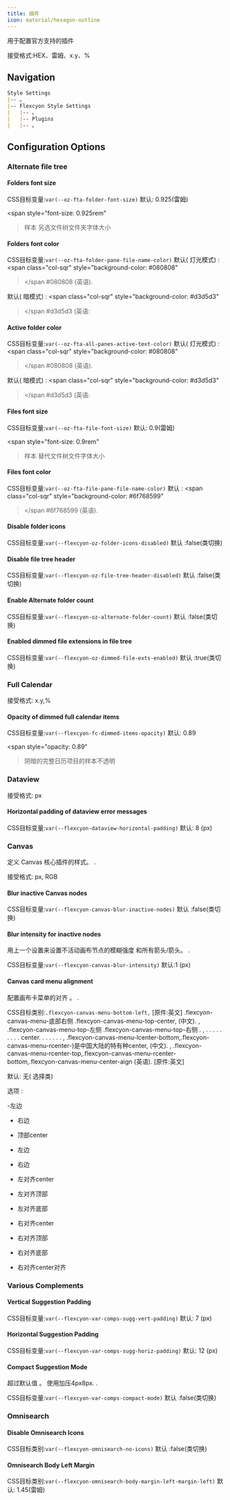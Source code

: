 ```yaml
---
title: 插件
icon: material/hexagon-outline
---
```


用于配置官方支持的插件

接受格式:HEX、雷姆、x.y、%

## Navigation

```md
Style Settings
|-- 。
|-- Flexcyon Style Settings
|   |-- 。
|   |-- Plugins
|   |-- 。
```

## Configuration Options

### Alternate file tree

#### Folders font size

CSS目标变量:`var(--oz-fta-folder-font-size)`
默认: 0.925(雷姆)

<span style="font-size: 0.925rem"
>样本 另选文件树文件夹字体大小</span>

#### Folders font color

CSS目标变量:`var(--oz-fta-folder-pane-file-name-color)`
默认( 灯光模式) :
<span class="col-sqr" style="background-color: #080808"
></span
>#080808 (英语).

默认( 暗模式) :
<span class="col-sqr" style="background-color: #d3d5d3"
></span
>#d3d5d3 (英语:

#### Active folder color

CSS目标变量:`var(--oz-fta-all-panes-active-text-color)`
默认( 灯光模式) :
<span class="col-sqr" style="background-color: #080808"
></span
>#080808 (英语).

默认( 暗模式) :
<span class="col-sqr" style="background-color: #d3d5d3"
></span
>#d3d5d3 (英语:

#### Files font size

CSS目标变量:`var(--oz-fta-file-font-size)`
默认: 0.9(雷姆)

<span style="font-size: 0.9rem"
>样本 替代文件树文件字体大小</san>

#### Files font color

CSS目标变量:`var(--oz-fta-file-pane-file-name-color)`
默认 :
<span class="col-sqr" style="background-color: #6f768599"
></span
>#6f768599 (英语).

#### Disable folder icons

CSS目标变量:`var(--flexcyon-oz-folder-icons-disabled)`
默认 :false(类切换)

#### Disable file tree header

CSS目标变量:`var(--flexcyon-oz-file-tree-header-disabled)`
默认 :false(类切换)

#### Enable Alternate folder count

CSS目标变量:`var(--flexcyon-oz-alternate-folder-count)`
默认 :false(类切换)

#### Enabled dimmed file extensions in file tree

CSS目标变量:`var(--flexcyon-oz-dimmed-file-exts-enabled)`
默认 :true(类切换)

 

### Full Calendar

接受格式: x.y,%

#### Opacity of dimmed full calendar items

CSS目标变量:`var(--flexcyon-fc-dimmed-items-opacity)`
默认: 0.89

<span style="opacity: 0.89"
>阴暗的完整日历项目的样本不透明</span>

 

### Dataview

接受格式: px

#### Horizontal padding of dataview error messages

CSS目标变量:`var(--flexcyon-dataview-horizontal-padding)`
默认: 8 (px)

 

### Canvas

定义 Canvas 核心插件的样式。
.

接受格式: px, RGB

#### Blur inactive Canvas nodes

CSS目标变量:`var(--flexcyon-canvas-blur-inactive-nodes)`
默认 :false(类切换)

#### Blur intensity for inactive nodes

用上一个设置来设置不活动画布节点的模糊强度
和所有箭头/箭头。
.

CSS目标变量:`var(--flexcyon-canvas-blur-intensity)`
默认:1 (px)

#### Canvas card menu alignment

配置画布卡菜单的对齐 。
.

CSS目标类别:`.flexcyon-canvas-menu-bottom-left,`
[原件:英文]
.flexcyon-canvas-menu-底部右侧 .flexcyon-canvas-menu-top-center, (中文).
,
.flexcyon-canvas-menu-top-左侧 .flexcyon-canvas-menu-top-右侧 .
,
. . . . . . . . . center. . . . . . .
,
.flexcyon-canvas-menu-lcenter-bottom,.flexcyon-canvas-menu-rcenter-)是中国大陆的特有种center, (中文).
,
.flexcyon-canvas-menu-rcenter-top,.flexcyon-canvas-menu-rcenter-bottom,.flexcyon-canvas-menu-center-aign (英语).
[原件:英文]

默认: 无( 选择类)

选项 :

-左边

- 右边

- 顶部center

- 左边

- 右边

- 左对齐center

- 左对齐顶部

- 左对齐底部

- 右对齐center

- 右对齐顶部

- 右对齐底部

- 右对齐center对齐

 

### Various Complements
#### Vertical Suggestion Padding
CSS目标变量:`var(--flexcyon-var-comps-sugg-vert-padding)`
默认: 7 (px)

#### Horizontal Suggestion Padding
CSS目标变量:`var(--flexcyon-var-comps-sugg-horiz-padding)`
默认: 12 (px)

#### Compact Suggestion Mode
超过默认值 。 使用加压4px8px.
.

CSS目标变量:`var(--flexcyon-var-comps-compact-mode)`
默认 :false(类切换)

 
### Omnisearch

#### Disable Omnisearch Icons

CSS目标类别:`var(--flexcyon-omnisearch-no-icons)`
默认 :false(类切换)

#### Omnisearch Body Left Margin

CSS目标类别:`var(--flexcyon-omnisearch-body-margin-left-margin-left)`
默认: 1.45(雷姆)
